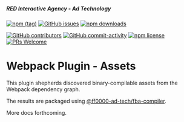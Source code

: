 ##### RED Interactive Agency - Ad Technology

[![npm (tag)](https://img.shields.io/npm/v/@ff0000-ad-tech%2Fwp-plugin-assets.svg?style=flat-square)](https://www.npmjs.com/package/@ff0000-ad-tech%2Fwp-plugin-assets)
[![GitHub issues](https://img.shields.io/github/issues/ff0000-ad-tech/wp-plugin-assets.svg?style=flat-square)](https://github.com/ff0000-ad-tech/wp-plugin-assets)
[![npm downloads](https://img.shields.io/npm/dm/@ff0000-ad-tech%2Fwp-plugin-assets.svg?style=flat-square)](https://www.npmjs.com/package/@ff0000-ad-tech%2Fwp-plugin-assets)

[![GitHub contributors](https://img.shields.io/github/contributors/ff0000-ad-tech/wp-plugin-assets.svg?style=flat-square)](https://github.com/ff0000-ad-tech/wp-plugin-assets/graphs/contributors/)
[![GitHub commit-activity](https://img.shields.io/github/commit-activity/y/ff0000-ad-tech/wp-plugin-assets.svg?style=flat-square)](https://github.com/ff0000-ad-tech/wp-plugin-assets/commits/master)
[![npm license](https://img.shields.io/npm/l/@ff0000-ad-tech%2Fwp-plugin-assets.svg?style=flat-square)](https://github.com/ff0000-ad-tech/wp-creative-server/blob/master/LICENSE)
[![PRs Welcome](https://img.shields.io/badge/PRs-welcome-brightgreen.svg?style=flat-square)](http://makeapullrequest.com)

# Webpack Plugin - Assets

This plugin shepherds discovered binary-compilable assets from the Webpack dependency graph.

The results are packaged using [@ff0000-ad-tech/fba-compiler](https://github.com/ff0000-ad-tech/fba-compiler).

More docs forthcoming.
